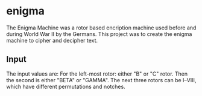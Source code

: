 # enigma

The Enigma Machine was a rotor based encription machine used before and during World War II by the Germans. This project was to create the enigma machine to cipher and decipher text.


## Input

The input values are: 
  For the left-most rotor: either "B" or "C" rotor. 
  Then the second is either "BETA" or "GAMMA". 
  The next three rotors can be I–VIII, which have different permutations and notches.
